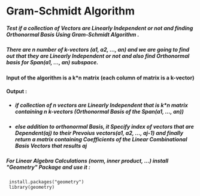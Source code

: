 # Gram-Schmidt Algorithm

##### Test if a collection of Vectors are Linearly Independent or not and finding Orthonormal Basis Using Gram-Schmidt Algorithm .
##### There are n number of k-vectors (a1, a2, ..., an) and we are going to find out that they are Linearly Independent or not and also find Orthonormal basis for Span(a1, ..., an) subspace.
#### Input of the algorithm is a k*n matrix (each column of matrix is a k-vector)
#### Output :


  - ##### if collection of n vectors are Linearly Independent that is k*n matrix containing n k-vectors (Orthonormal Basis of the Span(a1, ..., an))
  - ##### else addition to orthonormal Basis, it Specify index of vectors that are Dependent(aj) to their Prevoius vectors(a1, a2, ..., aj-1) and finally return a matrix containing Coefficients of the Linear Combinational Basis Vectors that results aj
  

##### For Linear Algebra Calculations (norm, inner product, ...) install "Geometry" Package and use it :


```
 install.packages("geometry")
 library(geometry)
```
